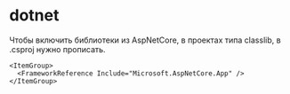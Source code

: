 # dotnet

Чтобы включить библиотеки из AspNetCore, в проектах типа classlib, в .csproj нужно прописать.

```
<ItemGroup>
  <FrameworkReference Include="Microsoft.AspNetCore.App" />
</ItemGroup>
```

